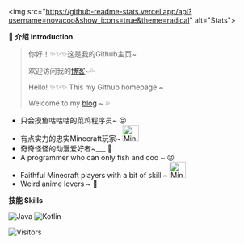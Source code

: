 <img src="https://github-readme-stats.vercel.app/api?username=novacoo&show_icons=true&theme=radical" alt="Stats">

**:loudspeaker: 介绍 Introduction**

> 你好！:sparkles::sparkles::sparkles:这是我的Github主页~
>
> 欢迎访问我的[博客](https://blog.novacoo.cn)~:sweat_drops:
>
> Hello! :sparkles::sparkles::sparkles: This my Github homepage ~
>
> Welcome to my [blog](https://blog.novacoo.cn) ~ :sweat_drops:

* 只会摸鱼咕咕咕的菜鸡程序员~ :stuck_out_tongue_closed_eyes:
* 有点实力的忠实Minecraft玩家~ <img src="./etc/mc.ico" width="32" alt="Minecraft">
* 奇奇怪怪的动漫爱好者~___ :ghost:
* A programmer who can only fish and coo ~ :stuck_out_tongue_closed_eyes:
* Faithful Minecraft players with a bit of skill ~ <img src="./etc/mc.ico" width="32" alt="Minecraft">
* Weird anime lovers ~ :ghost:

**技能 Skills**

![Java](https://img.shields.io/badge/-Java-ff69b4?stype=flat-square&logo=Java&logoColor=3366ff)
![Kotlin](https://img.shields.io/badge/-Kotlin-orange?stype=flat-square&logo=Kotlin&logoColor=3366ff)

![Visitors](https://visitor-badge.glitch.me/badge?page_id=novacoo.novacoo.readme)

